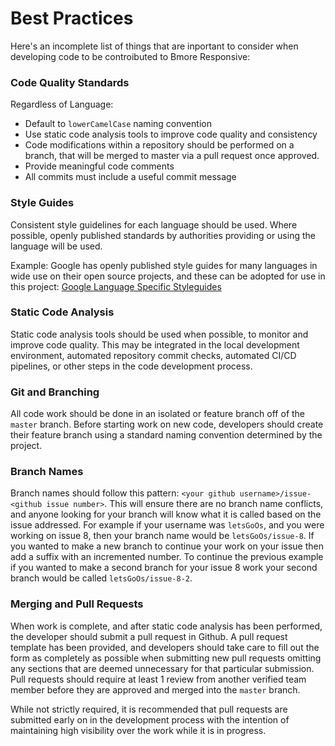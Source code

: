 # Best Practices

Here's an incomplete list of things that are inportant to consider when developing code to be controibuted to Bmore Responsive:

### Code Quality Standards

Regardless of Language:

- Default to `lowerCamelCase` naming convention
- Use static code analysis tools to improve code quality and consistency
- Code modifications within a repository should be performed on a branch, that will be merged to master via a pull request once approved.
- Provide meaningful code comments
- All commits must include a useful commit message

### Style Guides

Consistent style guidelines for each language should be used. Where possible, openly published standards by authorities providing or using the language will be used.

Example: Google has openly published style guides for many languages in wide use on their open source projects, and these can be adopted for use in this project: [Google Language Specific Styleguides](https://google.github.io/styleguide/)

### Static Code Analysis

Static code analysis tools should be used when possible, to monitor and improve code quality. This may be integrated in the local development environment, automated repository commit checks, automated CI/CD pipelines, or other steps in the code development process.

### Git and Branching

All code work should be done in an isolated or feature branch off of the `master` branch. Before starting work on new code, developers should create their feature branch using a standard naming convention determined by the project.

### Branch Names

Branch names should follow this pattern: `<your github username>/issue-<github issue number>`. This will ensure there are no branch name conflicts, and anyone looking for your branch will know what it is called based on the issue addressed. For example if your username was `letsGoOs`, and you were working on issue 8, then your branch name would be `letsGoOs/issue-8`. If you wanted to make a new branch to continue your work on your issue then add a suffix with an incremented number. To continue the previous example if you wanted to make a second branch for your issue 8 work your second branch would be called `letsGoOs/issue-8-2`.

### Merging and Pull Requests

When work is complete, and after static code analysis has been performed, the developer should submit a pull request in Github. A pull request template has been provided, and developers should take care to fill out the form as completely as possible when submitting new pull requests omitting any sections that are deemed unnecessary for that particular submission. Pull requests should require at least 1 review from another verified team member before they are approved and merged into the `master` branch.

While not strictly required, it is recommended that pull requests are submitted early on in the development process with the intention of maintaining high visibility over the work while it is in progress.
